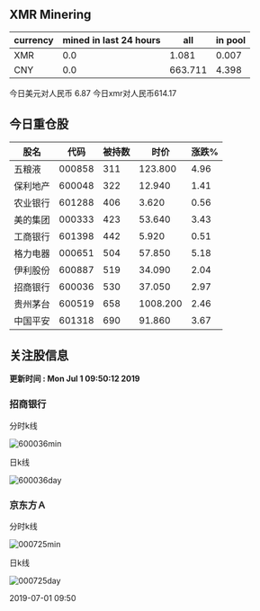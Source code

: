## XMR Minering

|currency|mined in last 24 hours|all|in pool|
|---|---|---|---|
|XMR|0.0|1.081|0.007|
|CNY|0.0|663.711|4.398|

今日美元对人民币 6.87	今日xmr对人民币614.17


## 今日重仓股 

|股名|代码|被持数|时价|涨跌%|
|---|---|---|---|---|
|五粮液|000858|311|123.800|4.96|
|保利地产|600048|322|12.940|1.41|
|农业银行|601288|406|3.620|0.56|
|美的集团|000333|423|53.640|3.43|
|工商银行|601398|442|5.920|0.51|
|格力电器|000651|504|57.850|5.18|
|伊利股份|600887|519|34.090|2.04|
|招商银行|600036|530|37.050|2.97|
|贵州茅台|600519|658|1008.200|2.46|
|中国平安|601318|690|91.860|3.67|

## 关注股信息
**更新时间 : Mon Jul  1 09:50:12 2019**
### 招商银行 
分时k线

![600036min](http://image.sinajs.cn/newchart/min/n/sh600036.gif)

日k线

![600036day](http://image.sinajs.cn/newchart/daily/n/sh600036.gif)

### 京东方Ａ 
分时k线

![000725min](http://image.sinajs.cn/newchart/min/n/sz000725.gif)

日k线

![000725day](http://image.sinajs.cn/newchart/daily/n/sz000725.gif)

2019-07-01 09:50